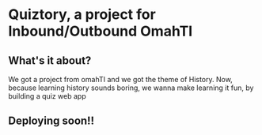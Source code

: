 # Quiztory, a project for Inbound/Outbound OmahTI

## What's it about?
<p>We got a project from omahTI and we got the theme of History. Now, because learning history sounds boring, we wanna make learning it fun, by building a quiz web app</p>

## Deploying soon!!
